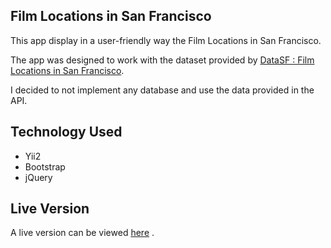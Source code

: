 Film Locations in San Francisco
---------------

This app display in a user-friendly way the Film Locations in San Francisco.

The app was designed to work with the dataset provided by
[DataSF : Film Locations in San Francisco](https://data.sfgov.org/Culture-and-Recreation/Film-Locations-in-San-Francisco/yitu-d5am).

I decided to not implement any database and use the data provided in the API.

Technology Used
---------------

* Yii2
* Bootstrap
* jQuery

Live Version
---------------
A live version can be viewed [here](http://sfml.figueiredoluiz.com/) .



